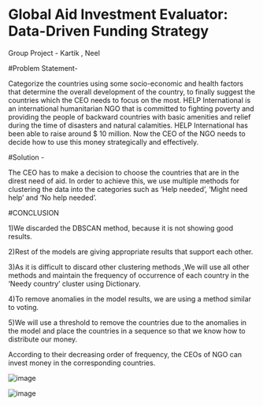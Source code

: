 # Global Aid Investment Evaluator: Data-Driven Funding Strategy
Group Project - Kartik , Neel   

#Problem Statement-

Categorize the countries using some socio-economic and health factors
that determine the overall development of the country, to finally suggest the countries which the CEO
needs to focus on the most. HELP International is an international humanitarian NGO that is
committed to fighting poverty and providing the people of backward countries with basic amenities
and relief during the time of disasters and natural calamities. HELP International has been able to
raise around $ 10 million. Now the CEO of the NGO needs to decide how to use this money
strategically and effectively.


#Solution - 


The CEO has to make a decision to choose the countries that are in
the direst need of aid. In order to achieve this, we use multiple methods for clustering the data into
the categories such as ‘Help needed’, ‘Might need help’ and ‘No help needed’.

#CONCLUSION


1)We discarded the DBSCAN method, because it is not showing good results.


2)Rest of the models are giving appropriate results that support each other.


3)As it is difficult to discard other clustering methods ,We will use all other methods and maintain the frequency of occurrence of each country in the ‘Needy country’ cluster using Dictionary.


4)To remove anomalies in the model results, we are using a method similar to voting.


5)We will use a threshold to remove the countries due to the anomalies in the model and place the countries in a sequence so that we know how to distribute our money.



According to their decreasing order of frequency, the CEOs of NGO can invest money in the corresponding countries. 



![image](https://github.com/KSN7630/Unsupervised-Learning-on-Country-Data-using-Machine-Learning/assets/120741965/f4caeef3-6027-469e-ae8f-b433000ccdef)

![image](https://github.com/KSN7630/Global_Aid_Investment_Evaluator/assets/120741965/390741ab-7d3e-4005-9a5d-41ba577aa93b)


